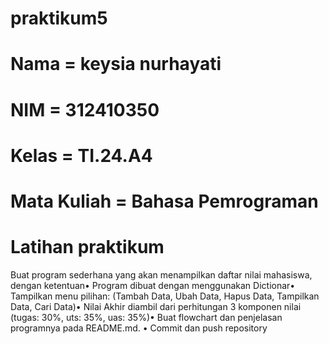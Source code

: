 # praktikum5
# Nama = keysia nurhayati
# NIM = 312410350
# Kelas = TI.24.A4
# Mata Kuliah = Bahasa Pemrograman
# Latihan praktikum
Buat program sederhana yang akan menampilkan daftar nilai
mahasiswa, dengan ketentuan• Program dibuat dengan menggunakan Dictionar• Tampilkan menu pilihan: (Tambah Data, Ubah Data, Hapus Data,
Tampilkan Data, Cari Data)• Nilai Akhir diambil dari perhitungan 3 komponen nilai (tugas: 30%,
uts: 35%, uas: 35%)• Buat flowchart dan penjelasan programnya pada README.md. • Commit dan push repository
